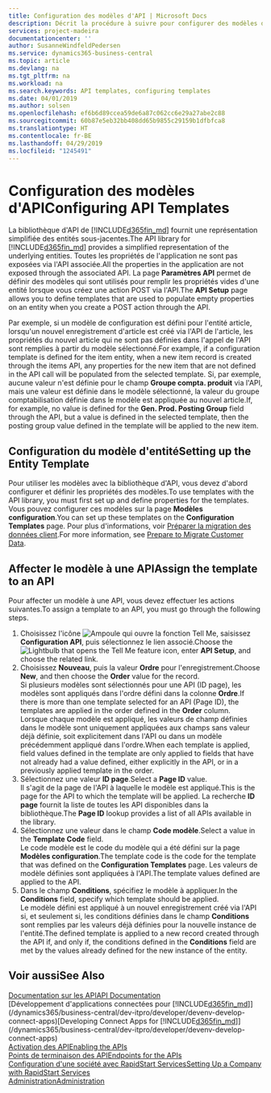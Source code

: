 ```yaml
---
title: Configuration des modèles d'API | Microsoft Docs
description: Décrit la procédure à suivre pour configurer des modèles d'API pour Dynamics 365 Business Central.
services: project-madeira
documentationcenter: ''
author: SusanneWindfeldPedersen
ms.service: dynamics365-business-central
ms.topic: article
ms.devlang: na
ms.tgt_pltfrm: na
ms.workload: na
ms.search.keywords: API templates, configuring templates
ms.date: 04/01/2019
ms.author: solsen
ms.openlocfilehash: ef6b6d89ccea59de6a87c062cc6e29a27abe2c88
ms.sourcegitcommit: 60b87e5eb32bb408dd65b9855c29159b1dfbfca8
ms.translationtype: HT
ms.contentlocale: fr-BE
ms.lasthandoff: 04/29/2019
ms.locfileid: "1245491"
---
```

# <a name="configuring-api-templates"></a><span data-ttu-id="8f9ca-103">Configuration des modèles d'API</span><span class="sxs-lookup"><span data-stu-id="8f9ca-103">Configuring API Templates</span></span>
<span data-ttu-id="8f9ca-104">La bibliothèque d'API de [!INCLUDE[d365fin_md](includes/d365fin_md.md)] fournit une représentation simplifiée des entités sous-jacentes.</span><span class="sxs-lookup"><span data-stu-id="8f9ca-104">The API library for [!INCLUDE[d365fin_md](includes/d365fin_md.md)] provides a simplified representation of the underlying entities.</span></span> <span data-ttu-id="8f9ca-105">Toutes les propriétés de l'application ne sont pas exposées via l'API associée.</span><span class="sxs-lookup"><span data-stu-id="8f9ca-105">All the properties in the application are not exposed through the associated API.</span></span> <span data-ttu-id="8f9ca-106">La page **Paramètres API** permet de définir des modèles qui sont utilisés pour remplir les propriétés vides d'une entité lorsque vous créez une action POST via l'API.</span><span class="sxs-lookup"><span data-stu-id="8f9ca-106">The **API Setup** page allows you to define templates that are used to populate empty properties on an entity when you create a POST action through the API.</span></span> 

<span data-ttu-id="8f9ca-107">Par exemple, si un modèle de configuration est défini pour l'entité article, lorsqu'un nouvel enregistrement d'article est créé via l'API de l'article, les propriétés du nouvel article qui ne sont pas définies dans l'appel de l'API sont remplies à partir du modèle sélectionné.</span><span class="sxs-lookup"><span data-stu-id="8f9ca-107">For example, if a configuration template is defined for the item entity, when a new item record is created through the items API, any properties for the new item that are not defined in the API call will be populated from the selected template.</span></span> <span data-ttu-id="8f9ca-108">Si, par exemple, aucune valeur n'est définie pour le champ **Groupe compta. produit** via l'API, mais une valeur est définie dans le modèle sélectionné, la valeur du groupe comptabilisation définie dans le modèle est appliquée au nouvel article.</span><span class="sxs-lookup"><span data-stu-id="8f9ca-108">If, for example, no value is defined for the **Gen. Prod. Posting Group** field through the API, but a value is defined in the selected template, then the posting group value defined in the template will be applied to the new item.</span></span> 

## <a name="setting-up-the-entity-template"></a><span data-ttu-id="8f9ca-109">Configuration du modèle d'entité</span><span class="sxs-lookup"><span data-stu-id="8f9ca-109">Setting up the Entity Template</span></span>
<span data-ttu-id="8f9ca-110">Pour utiliser les modèles avec la bibliothèque d'API, vous devez d'abord configurer et définir les propriétés des modèles.</span><span class="sxs-lookup"><span data-stu-id="8f9ca-110">To use templates with the API library, you must first set up and define properties for the templates.</span></span> <span data-ttu-id="8f9ca-111">Vous pouvez configurer ces modèles sur la page **Modèles configuration**.</span><span class="sxs-lookup"><span data-stu-id="8f9ca-111">You can set up these templates on the **Configuration Templates** page.</span></span> <span data-ttu-id="8f9ca-112">Pour plus d'informations, voir [Préparer la migration des données client](admin-use-templates-to-prepare-customer-data-for-migration.md).</span><span class="sxs-lookup"><span data-stu-id="8f9ca-112">For more information, see [Prepare to Migrate Customer Data](admin-use-templates-to-prepare-customer-data-for-migration.md).</span></span> 

## <a name="assign-the-template-to-an-api"></a><span data-ttu-id="8f9ca-113">Affecter le modèle à une API</span><span class="sxs-lookup"><span data-stu-id="8f9ca-113">Assign the template to an API</span></span>

<span data-ttu-id="8f9ca-114">Pour affecter un modèle à une API, vous devez effectuer les actions suivantes.</span><span class="sxs-lookup"><span data-stu-id="8f9ca-114">To assign a template to an API, you must go through the following steps.</span></span>

1. <span data-ttu-id="8f9ca-115">Choisissez l'icône ![Ampoule qui ouvre la fonction Tell Me](media/ui-search/search_small.png "Dites-moi ce que vous voulez faire"), saisissez **Configuration API**, puis sélectionnez le lien associé.</span><span class="sxs-lookup"><span data-stu-id="8f9ca-115">Choose the ![Lightbulb that opens the Tell Me feature](media/ui-search/search_small.png "Tell me what you want to do") icon, enter **API Setup**, and choose the related link.</span></span>
2. <span data-ttu-id="8f9ca-116">Choisissez **Nouveau**, puis la valeur **Ordre** pour l'enregistrement.</span><span class="sxs-lookup"><span data-stu-id="8f9ca-116">Choose **New**, and then choose the **Order** value for the record.</span></span>  
<span data-ttu-id="8f9ca-117">Si plusieurs modèles sont sélectionnés pour une API (ID page), les modèles sont appliqués dans l'ordre défini dans la colonne **Ordre**.</span><span class="sxs-lookup"><span data-stu-id="8f9ca-117">If there is more than one template selected for an API (Page ID), the templates are applied in the order defined in the **Order** column.</span></span>   
<span data-ttu-id="8f9ca-118">Lorsque chaque modèle est appliqué, les valeurs de champ définies dans le modèle sont uniquement appliquées aux champs sans valeur déjà définie, soit explicitement dans l'API ou dans un modèle précédemment appliqué dans l'ordre.</span><span class="sxs-lookup"><span data-stu-id="8f9ca-118">When each template is applied, field values defined in the template are only applied to fields that have not already had a value defined, either explicitly in the API, or in a previously applied template in the order.</span></span> 
3. <span data-ttu-id="8f9ca-119">Sélectionnez une valeur **ID page**.</span><span class="sxs-lookup"><span data-stu-id="8f9ca-119">Select a **Page ID** value.</span></span>  
<span data-ttu-id="8f9ca-120">Il s'agit de la page de l'API à laquelle le modèle est appliqué.</span><span class="sxs-lookup"><span data-stu-id="8f9ca-120">This is the page for the API to which the template will be applied.</span></span> <span data-ttu-id="8f9ca-121">La recherche **ID page** fournit la liste de toutes les API disponibles dans la bibliothèque.</span><span class="sxs-lookup"><span data-stu-id="8f9ca-121">The **Page ID** lookup provides a list of all APIs available in the library.</span></span>
4. <span data-ttu-id="8f9ca-122">Sélectionnez une valeur dans le champ **Code modèle**.</span><span class="sxs-lookup"><span data-stu-id="8f9ca-122">Select a value in the **Template Code** field.</span></span>  
<span data-ttu-id="8f9ca-123">Le code modèle est le code du modèle qui a été défini sur la page **Modèles configuration**.</span><span class="sxs-lookup"><span data-stu-id="8f9ca-123">The template code is the code for the template that was defined on the **Configuration Templates** page.</span></span> <span data-ttu-id="8f9ca-124">Les valeurs de modèle définies sont appliquées à l'API.</span><span class="sxs-lookup"><span data-stu-id="8f9ca-124">The template values defined are applied to the API.</span></span> 
5. <span data-ttu-id="8f9ca-125">Dans le champ **Conditions**, spécifiez le modèle à appliquer.</span><span class="sxs-lookup"><span data-stu-id="8f9ca-125">In the **Conditions** field, specify which template should be applied.</span></span>  
<span data-ttu-id="8f9ca-126">Le modèle défini est appliqué à un nouvel enregistrement créé via l'API si, et seulement si, les conditions définies dans le champ **Conditions** sont remplies par les valeurs déjà définies pour la nouvelle instance de l'entité.</span><span class="sxs-lookup"><span data-stu-id="8f9ca-126">The defined template is applied to a new record created through the API if, and only if, the conditions defined in the **Conditions** field are met by the values already defined for the new instance of the entity.</span></span>

## <a name="see-also"></a><span data-ttu-id="8f9ca-127">Voir aussi</span><span class="sxs-lookup"><span data-stu-id="8f9ca-127">See Also</span></span>
[<span data-ttu-id="8f9ca-128">Documentation sur les API</span><span class="sxs-lookup"><span data-stu-id="8f9ca-128">API Documentation</span></span>](/dynamics-nav/fin-graph)  
<span data-ttu-id="8f9ca-129">[Développement d'applications connectées pour [!INCLUDE[d365fin_md](includes/d365fin_md.md)]](/dynamics365/business-central/dev-itpro/developer/devenv-develop-connect-apps)</span><span class="sxs-lookup"><span data-stu-id="8f9ca-129">[Developing Connect Apps for [!INCLUDE[d365fin_md](includes/d365fin_md.md)]](/dynamics365/business-central/dev-itpro/developer/devenv-develop-connect-apps)</span></span>  
[<span data-ttu-id="8f9ca-130">Activation des API</span><span class="sxs-lookup"><span data-stu-id="8f9ca-130">Enabling the APIs</span></span>](/dynamics-nav/enabling-apis-for-dynamics-nav)  
[<span data-ttu-id="8f9ca-131">Points de terminaison des API</span><span class="sxs-lookup"><span data-stu-id="8f9ca-131">Endpoints for the APIs</span></span>](/dynamics-nav/endpoints-apis-for-dynamics)  
[<span data-ttu-id="8f9ca-132">Configuration d'une société avec RapidStart Services</span><span class="sxs-lookup"><span data-stu-id="8f9ca-132">Setting Up a Company with RapidStart Services</span></span>](admin-set-up-a-company-with-rapidstart.md)  
[<span data-ttu-id="8f9ca-133">Administration</span><span class="sxs-lookup"><span data-stu-id="8f9ca-133">Administration</span></span>](admin-setup-and-administration.md)